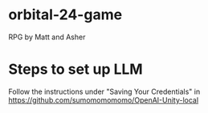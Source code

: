 # orbital-24-game
RPG by Matt and Asher

# Steps to set up LLM
Follow the instructions under "Saving Your Credentials" in https://github.com/sumomomomomo/OpenAI-Unity-local

